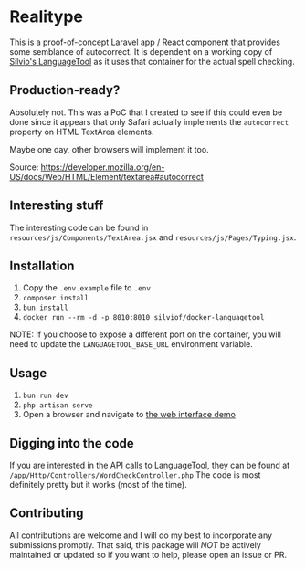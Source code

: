 # Realitype

This is a proof-of-concept Laravel app / React component that provides some
semblance of autocorrect. It is dependent on a working copy of [Silvio's
LanguageTool](https://github.com/silvio/docker-languagetool) as it uses that
container for the actual spell checking.

## Production-ready?

Absolutely not. This was a PoC that I created to see if this could even be
done since it appears that only Safari actually implements the `autocorrect`
property on HTML TextArea elements.

Maybe one day, other browsers will implement it too.

Source:
https://developer.mozilla.org/en-US/docs/Web/HTML/Element/textarea#autocorrect

## Interesting stuff

The interesting code can be found in `resources/js/Components/TextArea.jsx` and
`resources/js/Pages/Typing.jsx`.

## Installation

1. Copy the `.env.example` file to `.env`
2. `composer install`
3. `bun install`
4. `docker run --rm -d -p 8010:8010 silviof/docker-languagetool`

NOTE: If you choose to expose a different port on the container, you will need
to update the `LANGUAGETOOL_BASE_URL` environment variable.

## Usage

1. `bun run dev`
2. `php artisan serve`
3. Open a browser and navigate to [the web interface demo](http://localhost:8000)

## Digging into the code

If you are interested in the API calls to LanguageTool, they can be found at
`/app/Http/Controllers/WordCheckController.php` The code is most definitely
pretty but it works (most of the time).

## Contributing

All contributions are welcome and I will do my best to incorporate any
submissions promptly. That said, this package will _NOT_ be actively maintained
or updated so if you want to help, please open an issue or PR.

